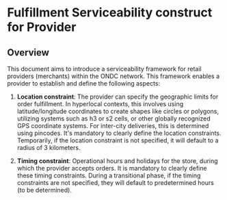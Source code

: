 # Fulfillment Serviceability construct for Provider

## Overview
This document aims to introduce a serviceability framework for retail providers (merchants) within the ONDC network. This framework enables a provider to establish and define the following aspects:

1. **Location constraint**: The provider can specify the geographic limits for order fulfillment. In hyperlocal contexts, this involves using latitude/longitude coordinates to create shapes like circles or polygons, utilizing systems such as h3 or s2 cells, or other globally recognized GPS coordinate systems. For inter-city deliveries, this is determined using pincodes. It's mandatory to clearly define the location constraints. Temporarily, if the location constraint is not specified, it will default to a radius of 3 kilometers.

2. **Timing constraint**: Operational hours and holidays for the store, during which the provider accepts orders. It is mandatory to clearly define these timing constraints. During a transitional phase, if the timing constraints are not specified, they will default to predetermined hours (to be determined).

